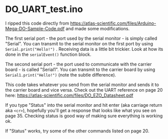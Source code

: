 # DO_UART_test.ino
I ripped this code directly from https://atlas-scientific.com/files/Arduino-Mega-DO-Sample-Code.pdf and made some modifications.

The first serial port - the port used by the serial monitor - is simply called "Serial". You can transmit to the serial monitor on the first port by using `Serial.print("Hello!")` . Receiving data is a little bit trickier. Look at how its done in the `serialEvent()` function block.

The second serial port - the port used to communicate with the carrier board - is called "Serial1". You can transmit to the carrier board by using `Serial1.print("Hello!")` (note the subtle difference). 

This code takes whatever you send from the serial monitor and sends it to the carrier board and vice versa. Check out the UART reference on page 20 here: https://atlas-scientific.com/files/DO_EZO_Datasheet.pdf

If you type "Status" into the serial monitor and hit enter (aka carriage return aka `<cr>`), hopefully you'll get a response that looks like what you see on page 35. Checking status is good way of making sure everything is working ok.

If "Status" works, try some of the other commands listed on page 20.
